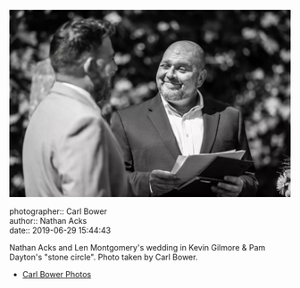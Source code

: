 ![Nathan Acks and Len Montgomery's wedding in Kevin Gilmore and Pam Dayton's "stone circle"](assets/2019-06-29-set-1-the-ceremony-25.webp)

photographer:: Carl Bower  
author:: Nathan Acks  
date:: 2019-06-29 15:44:43

Nathan Acks and Len Montgomery's wedding in Kevin Gilmore & Pam Dayton's "stone circle". Photo taken by Carl Bower.

* [Carl Bower Photos](https://carlbowerphotos.com)
